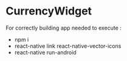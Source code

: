 # CurrencyWidget

For correctly building app needed to execute :

- npm i
- react-native link react-native-vector-icons
- react-native run-android